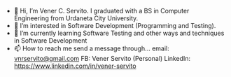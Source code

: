 - 👋 Hi, I’m Vener C. Servito. I graduated with a BS in Computer Engineering from Urdaneta City University.
- 👀 I’m interested in Software Development (Programming and Testing).
- 🌱 I’m currently learning Software Testing and other ways and techniques in Software Development
- 📫 How to reach me send a message through...
email: vnrservito@gmail.com
FB: Vener Servito (Personal)
LinkedIn: https://www.linkedin.com/in/vener-servito


<!---
notveitoo/notveitoo is a ✨ special ✨ repository because its `README.md` (this file) appears on your GitHub profile.
You can click the Preview link to take a look at your changes.
- 💞️ I’m looking to collaborate on ...
--->
